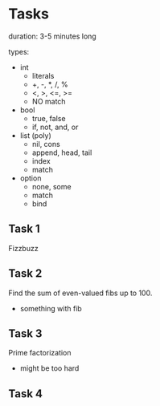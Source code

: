 # Tasks

duration: 3-5 minutes long

types: 
- int
  - literals
  - +, -, *, /, %
  - <, >, <=, >=
  - NO match
- bool
  - true, false
  - if, not, and, or
- list (poly)
  - nil, cons
  - append, head, tail
  - index
  - match
- option
  - none, some
  - match
  - bind

## Task 1

Fizzbuzz

## Task 2

Find the sum of even-valued fibs up to 100.
- something with fib

## Task 3

Prime factorization
- might be too hard

## Task 4




